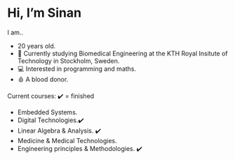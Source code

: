 # Hi, I’m Sinan
I am..
- 20 years old.
- 🏫 Currently studying Biomedical Engineering at the KTH Royal Insitute of Technology in Stockholm, Sweden.
- 💻 Interested in programming and maths.
- 🩸 A blood donor.

Current courses: ✔️ = finished
- Embedded Systems.
- Digital Technologies.✔️
- Linear Algebra & Analysis. ✔️
- Medicine & Medical Technologies.
- Engineering principles & Methodologies. ✔️
